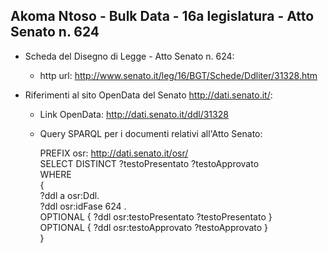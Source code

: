 ## Akoma Ntoso - Bulk Data - 16a legislatura - Atto Senato n. 624 ##

* Scheda del Disegno di Legge - Atto Senato n. 624:
	* http url: http://www.senato.it/leg/16/BGT/Schede/Ddliter/31328.htm

* Riferimenti al sito OpenData del Senato http://dati.senato.it/:
	* Link OpenData: http://dati.senato.it/ddl/31328
	* Query SPARQL per i documenti relativi all'Atto Senato:

        PREFIX osr: <http://dati.senato.it/osr/>  
		SELECT DISTINCT ?testoPresentato ?testoApprovato  
		WHERE  
		{  
		    ?ddl a osr:Ddl.  
		    ?ddl osr:idFase 624 .  
		    OPTIONAL { ?ddl osr:testoPresentato ?testoPresentato }  
		    OPTIONAL { ?ddl osr:testoApprovato ?testoApprovato }  
		}
		